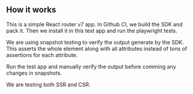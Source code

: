 ## How it works

This is a simple React router v7 app. In Github CI, we build the SDK and pack it. Then we install it in this test app and run the playwright tests.

We are using snapshot testing to verify the output generate by the SDK. This asserts the whole element along with all attributes instead of tons of assertions for each attribute.

Run the test app and manually verify the output before comming any changes in snapshots.

We are testing both SSR and CSR.